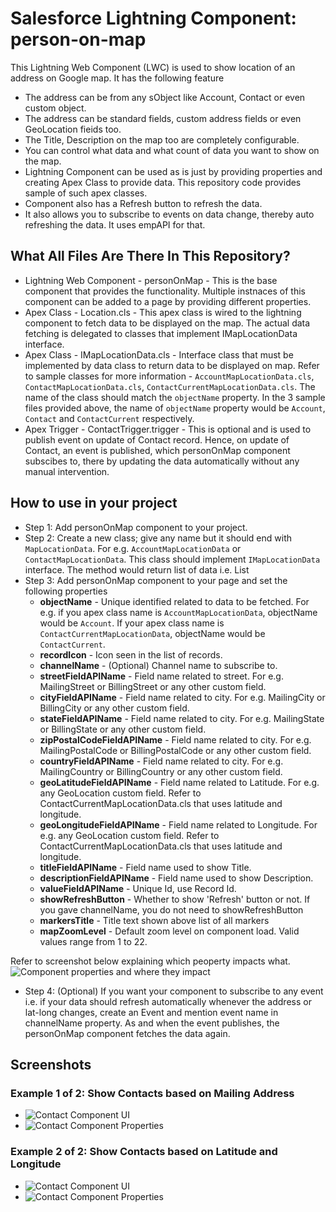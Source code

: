 # Salesforce Lightning Component: person-on-map 

This Lightning Web Component (LWC) is used to show location of an address on Google map. It has the following feature
- The address can be from any sObject like Account, Contact or even custom object. 
- The address can be standard fields, custom address fields or even GeoLocation fieids too.
- The Title, Description on the map too are completely configurable.
- You can control what data and what count of data you want to show on the map.
- Lightning Component can be used as is just by providing properties and creating Apex Class to provide data. This repository code provides sample of such apex classes.
- Component also has a Refresh button to refresh the data.
- It also allows you to subscribe to events on data change, thereby auto refreshing the data. It uses empAPI for that.

## What All Files Are There In This Repository?

- Lightning Web Component - personOnMap - This is the base component that provides the functionality. Multiple instnaces of this component can be added to a page by providing different properties.
- Apex Class - Location.cls - This apex class is wired to the lightning component to fetch data to be displayed on the map. The actual data fetching is delegated to classes that implement IMapLocationData interface.
- Apex Class - IMapLocationData.cls - Interface class that must be implemented by data class to return data to be displayed on map. Refer to sample classes for more information -  `AccountMapLocationData.cls`, `ContactMapLocationData.cls`, `ContactCurrentMapLocationData.cls`. The name of the class should match the `objectName` property. In the 3 sample files provided above, the name of `objectName` property would be `Account`, `Contact` and `ContactCurrent` respectively.
- Apex Trigger -  ContactTrigger.trigger - This is optional and is used to publish event on update of Contact record. Hence, on update of Contact, an event is published, which personOnMap component subscibes to, there by updating the data automatically without any manual intervention.

## How to use in your project

* Step 1: Add personOnMap component to your project.
* Step 2: Create a new class; give any name but it should end with `MapLocationData`. For e.g. `AccountMapLocationData` or `ContactMapLocationData`. This class should implement `IMapLocationData` interface. The method would return list of data i.e. List<SObject>
* Step 3: Add personOnMap component to your page and set the following properties
    * **objectName** - Unique identified related to data to be fetched. For e.g. if you apex class name is `AccountMapLocationData`, objectName would be `Account`. If your apex class name is `ContactCurrentMapLocationData`, objectName would be `ContactCurrent`.
    * **recordIcon** - Icon seen in the list of records.
    * **channelName** - (Optional) Channel name to subscribe to.
    * **streetFieldAPIName** - Field name related to street. For e.g. MailingStreet or BillingStreet or any other custom field.
    * **cityFieldAPIName** - Field name related to city. For e.g. MailingCity or BillingCity or any other custom field.
    * **stateFieldAPIName** - Field name related to city. For e.g. MailingState or BillingState or any other custom field.
    * **zipPostalCodeFieldAPIName** - Field name related to city. For e.g. MailingPostalCode or BillingPostalCode or any other custom field.
    * **countryFieldAPIName** - Field name related to city. For e.g. MailingCountry or BillingCountry or any other custom field.
    * **geoLatitudeFieldAPIName** - Field name related to Latitude. For e.g. any GeoLocation custom field. Refer to ContactCurrentMapLocationData.cls that uses latitude and longitude.
    * **geoLongitudeFieldAPIName** - Field name related to Longitude. For e.g. any GeoLocation custom field. Refer to ContactCurrentMapLocationData.cls that uses latitude and longitude.
    * **titleFieldAPIName** - Field name used to show Title.
    * **descriptionFieldAPIName** - Field name used to show Description.
    * **valueFieldAPIName** - Unique Id, use Record Id.
    * **showRefreshButton** - Whether to show 'Refresh' button or not. If you gave channelName, you do not need to showRefreshButton
    * **markersTitle** - Title text shown above list of all markers
    * **mapZoomLevel** - Default zoom level on component load. Valid values range from 1 to 22.

Refer to screenshot below explaining which peoperty impacts what.
![Component properties and where they impact](https://raw.githubusercontent.com/hpreets/sfdc_lightning_map/master/screenshots/personOnMap__properties.png)


* Step 4: (Optional) If you want your component to subscribe to any event i.e. if your data should refresh automatically whenever the address or lat-long changes, create an Event and mention event name in channelName property. As and when the event publishes, the personOnMap component fetches the data again.

## Screenshots

### Example 1 of 2: Show Contacts based on Mailing Address

* ![Contact Component UI](https://raw.githubusercontent.com/hpreets/sfdc_lightning_map/master/screenshots/personOnMap__Contact.png)
* ![Contact Component Properties](https://raw.githubusercontent.com/hpreets/sfdc_lightning_map/master/screenshots/personOnMap__ContactProperties.png)

### Example 2 of 2: Show Contacts based on Latitude and Longitude

* ![Contact Component UI](https://raw.githubusercontent.com/hpreets/sfdc_lightning_map/master/screenshots/personOnMap__ContactCurrent.png)
* ![Contact Component Properties](https://raw.githubusercontent.com/hpreets/sfdc_lightning_map/master/screenshots/personOnMap__ContactCurrentProperties.png )